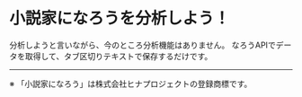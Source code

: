 # 小説家になろうを分析しよう！

分析しようと言いながら、今のところ分析機能はありません。
なろうAPIでデータを取得して、タブ区切りテキストで保存するだけです。

----
※ 「小説家になろう」は株式会社ヒナプロジェクトの登録商標です。
